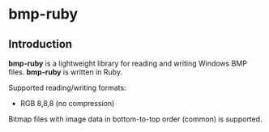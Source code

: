 bmp-ruby
========


Introduction
------------

**bmp-ruby** is a lightweight library for reading and writing Windows BMP files.
**bmp-ruby** is written in Ruby.

Supported reading/writing formats:

* RGB 8,8,8 (no compression)

Bitmap files with image data in bottom-to-top order (common) is supported.
